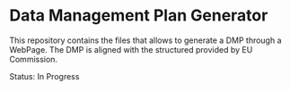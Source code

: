 # Data Management Plan Generator

This repository contains the files that allows to generate a DMP through a WebPage. The DMP is aligned with the structured provided by EU Commission.


Status: In Progress
